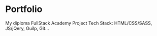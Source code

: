 # Portfolio

My diploma FullStack Academy Project
Tech Stack: HTML/CSS/SASS, JS/jQery, Guilp, Git...
